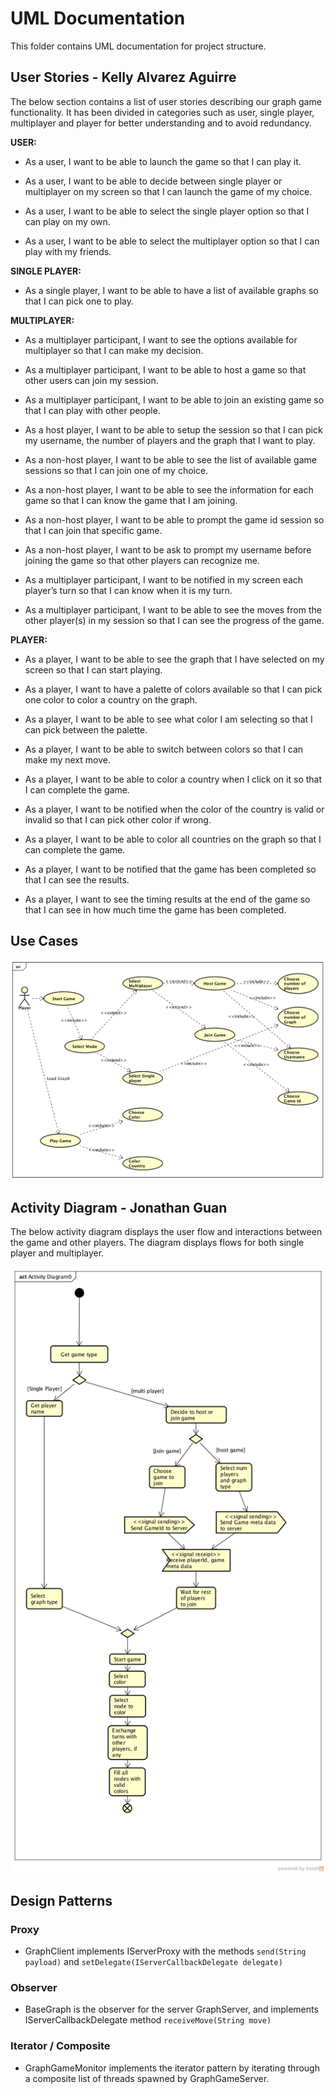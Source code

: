 # UML Documentation
This folder contains UML documentation for project structure. 

## User Stories - Kelly Alvarez Aguirre
The below section contains a list of user stories describing our graph game functionality. It has been divided in categories such as user, single player, multiplayer and player for better understanding and to avoid redundancy.

**USER:**

- As a user, I want to be able to launch the game so that I can play it.

- As a user, I want to be able to decide between single player or multiplayer on my screen so that I can launch the game of my choice.

- As a user, I want to be able to select the single player option so that I can play on my own. 

- As a user, I want to be able to select the multiplayer option so that I can play with my friends.

**SINGLE PLAYER:**

- As a single player, I want to be able to have a list of available graphs so that I can pick one to play.

**MULTIPLAYER:**

- As a multiplayer participant, I want to see the options available for multiplayer so that I can make my decision.

- As a multiplayer participant, I want to be able to host a game so that other users can join my session.

- As a multiplayer participant, I want to be able to join an existing game so that I can play with other people.

- As a host player, I want to be able to setup the session so that I can pick my username, the number of players and the graph that I want to play.

- As a non-host player, I want to be able to see the list of available game sessions so that I can join one of my choice.

- As a non-host player, I want to be able to see the information for each game so that I can know the game that I am joining.

- As a non-host player, I want to be able to prompt the game id session so that I can join that specific game. 

- As a non-host player, I want to be ask to prompt my username before joining the game so that other players can recognize me.

- As a multiplayer participant, I want to be notified in my screen each player’s turn so that I can know when it is my turn.

- As a multiplayer participant, I want to be able to see the moves from the other player(s) in my session so that I can see the progress of the game.

**PLAYER:**

- As a player, I want to be able to see the graph that I have selected on my screen so that I can start playing.

- As a player, I want to have a palette of colors available so that I can pick one color to color a country on the graph.

- As a player, I want to be able to see what color I am selecting so that I can pick between the palette.

- As a player, I want to be able to switch between colors so that I can make my next move.

- As a player, I want to be able to color a country when I click on it so that I can complete the game.

- As a player, I want to be notified when the color of the country is valid or invalid so that I can pick other color if wrong.

- As a player, I want to be able to color all countries on the graph so that I can complete the game.

- As a player, I want to be notified that the game has been completed so that I can see the results.

- As a player, I want to see the timing results at the end of the game so that I can see in how much time the game has been completed.

## Use Cases

![UseCases](./usecases.png)


## Activity Diagram - Jonathan Guan

The below activity diagram displays the user flow and interactions between the game and other players.
The diagram displays flows for both single player and multiplayer.

![ActivityDiagram](./ActivityDiagram.png)


## Design Patterns

### Proxy
* GraphClient implements IServerProxy with the methods `send(String payload)` and `setDelegate(IServerCallbackDelegate delegate)`  

### Observer
* BaseGraph is the observer for the server GraphServer, and implements IServerCallbackDelegate method `receiveMove(String move)`

### Iterator / Composite
* GraphGameMonitor implements the iterator pattern by iterating through a composite list of threads spawned by GraphGameServer.

